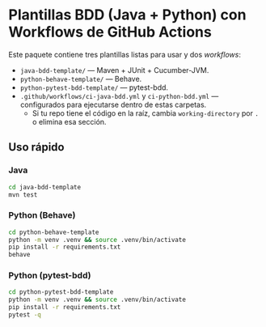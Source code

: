 # Plantillas BDD (Java + Python) con Workflows de GitHub Actions

Este paquete contiene tres plantillas listas para usar y dos *workflows*:

- `java-bdd-template/` — Maven + JUnit + Cucumber-JVM.
- `python-behave-template/` — Behave.
- `python-pytest-bdd-template/` — pytest-bdd.
- `.github/workflows/ci-java-bdd.yml` y `ci-python-bdd.yml` — configurados para ejecutarse dentro de estas carpetas.
  - Si tu repo tiene el código en la raíz, cambia `working-directory` por `.` o elimina esa sección.

## Uso rápido

### Java
```bash
cd java-bdd-template
mvn test
```

### Python (Behave)
```bash
cd python-behave-template
python -m venv .venv && source .venv/bin/activate
pip install -r requirements.txt
behave
```

### Python (pytest-bdd)
```bash
cd python-pytest-bdd-template
python -m venv .venv && source .venv/bin/activate
pip install -r requirements.txt
pytest -q
```

